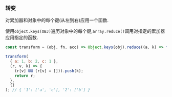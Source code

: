 ### 转变

对累加器和对象中的每个键(从左到右)应用一个函数. 

使用`object.keys(OBJ)`遍历对象中的每个键,`array.reduce()`调用对指定的累加器应用指定的函数. 

```js
const transform = (obj, fn, acc) => Object.keys(obj).reduce((a, k) => fn(a, obj[k], k, obj), acc);
```

```js
transform(
  { a: 1, b: 2, c: 1 },
  (r, v, k) => {
    (r[v] ƜƜ (r[v] = [])).push(k);
    return r;
  },
  {}
); // { '1': ['a', 'c'], '2': ['b'] }
```